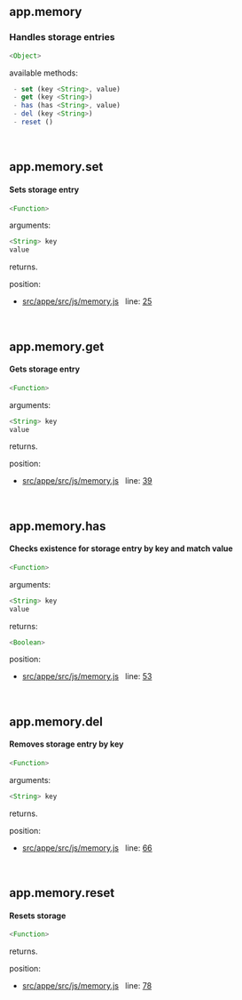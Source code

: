 

## app.memory


### Handles storage entries


```js
<Object>
```

available methods:
```js
 - set (key <String>, value)
 - get (key <String>)
 - has (has <String>, value)
 - del (key <String>)
 - reset ()
```



 


## app.memory.set


#### Sets storage entry


```js
<Function>
```

arguments: 
```js
<String> key
value
```

returns.

position: 
- [src/appe/src/js/memory.js](https://github.com/loltgt/appe/blob/master/src/appe/src/js/memory.js)   line: [25](https://github.com/loltgt/appe/blob/master/src/appe/src/js/memory.js#L25)


 


## app.memory.get


#### Gets storage entry


```js
<Function>
```

arguments: 
```js
<String> key
value
```

returns.

position: 
- [src/appe/src/js/memory.js](https://github.com/loltgt/appe/blob/master/src/appe/src/js/memory.js)   line: [39](https://github.com/loltgt/appe/blob/master/src/appe/src/js/memory.js#L39)


 


## app.memory.has


#### Checks existence for storage entry by key and match value


```js
<Function>
```

arguments: 
```js
<String> key
value
```

returns: 
```js
<Boolean>
```

position: 
- [src/appe/src/js/memory.js](https://github.com/loltgt/appe/blob/master/src/appe/src/js/memory.js)   line: [53](https://github.com/loltgt/appe/blob/master/src/appe/src/js/memory.js#L53)


 


## app.memory.del


#### Removes storage entry by key


```js
<Function>
```

arguments: 
```js
<String> key
```

returns.

position: 
- [src/appe/src/js/memory.js](https://github.com/loltgt/appe/blob/master/src/appe/src/js/memory.js)   line: [66](https://github.com/loltgt/appe/blob/master/src/appe/src/js/memory.js#L66)


 


## app.memory.reset


#### Resets storage


```js
<Function>
```

returns.

position: 
- [src/appe/src/js/memory.js](https://github.com/loltgt/appe/blob/master/src/appe/src/js/memory.js)   line: [78](https://github.com/loltgt/appe/blob/master/src/appe/src/js/memory.js#L78)


 


